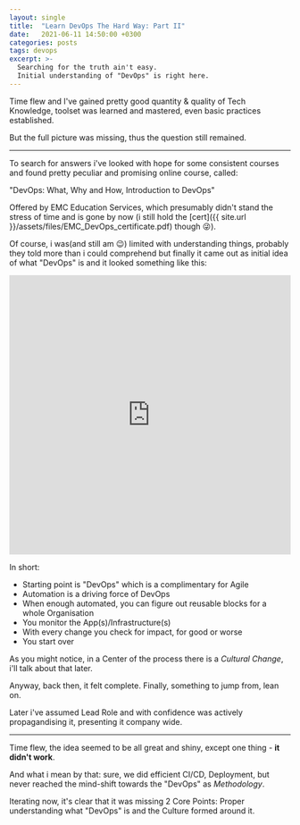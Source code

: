 ```yaml
---
layout: single
title:  "Learn DevOps The Hard Way: Part II"
date:   2021-06-11 14:50:00 +0300
categories: posts
tags: devops
excerpt: >-
  Searching for the truth ain't easy.
  Initial understanding of "DevOps" is right here.
---
```


Time flew and I've gained pretty good quantity & quality of Tech Knowledge, toolset was learned and mastered, even basic practices established.

But the full picture was missing, thus the question still remained.

-----

To search for answers i've looked with hope for some consistent courses and found pretty peculiar and promising online course, called:

"DevOps: What, Why and How, Introduction to DevOps"

Offered by EMC Education Services, which presumably didn't stand the stress of time and is gone by now (i still hold the [cert]({{ site.url }}/assets/files/EMC_DevOps_certificate.pdf) though :stuck_out_tongue_winking_eye:).

Of course, i was(and still am :wink:) limited with understanding things, probably they told more than i could comprehend but finally it came out as initial idea of what "DevOps" is and it looked something like this:

<iframe height="500" width="100%" src="https://miro.com/app/embed/o9J_l_gyupY=/?pres=1&frameId=3074457359956540428&autoplay=yep" frameBorder="0" scrolling="no" allowFullScreen></iframe>


In short:
- Starting point is "DevOps" which is a complimentary for Agile
- Automation is a driving force of DevOps
- When enough automated, you can figure out reusable blocks for a whole Organisation
- You monitor the App(s)/Infrastructure(s)
- With every change you check for impact, for good or worse
- You start over

As you might notice, in a Сenter of the process there is a *Cultural Change*, i'll talk about that later.

Anyway, back then, it felt complete. Finally, something to jump from, lean on.

Later i've assumed Lead Role and with confidence was actively propagandising it, presenting it company wide.

-----

Time flew, the idea seemed to be all great and shiny, except one thing - **it didn't work**.

And what i mean by that: sure, we did efficient CI/CD, Deployment, but never reached the mind-shift towards the "DevOps" as *Methodology*.

Iterating now, it's clear that it was missing 2 Core Points: Proper understanding what "DevOps" is and the Culture formed around it.
